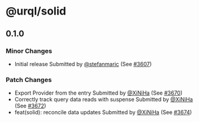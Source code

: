 # @urql/solid

## 0.1.0

### Minor Changes

- Initial release
  Submitted by [@stefanmaric](https://github.com/stefanmaric) (See [#3607](https://github.com/urql-graphql/urql/pull/3607))

### Patch Changes

- Export Provider from the entry
  Submitted by [@XiNiHa](https://github.com/XiNiHa) (See [#3670](https://github.com/urql-graphql/urql/pull/3670))
- Correctly track query data reads with suspense
  Submitted by [@XiNiHa](https://github.com/XiNiHa) (See [#3672](https://github.com/urql-graphql/urql/pull/3672))
- feat(solid): reconcile data updates
  Submitted by [@XiNiHa](https://github.com/XiNiHa) (See [#3674](https://github.com/urql-graphql/urql/pull/3674))
